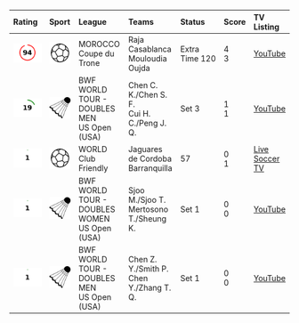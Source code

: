 | Rating                                                                                                                                 | Sport                                                                                                              | League                                          | Teams                                         | Status         | Score   | TV Listing                                                                                          |
|:---------------------------------------------------------------------------------------------------------------------------------------|:-------------------------------------------------------------------------------------------------------------------|:------------------------------------------------|:----------------------------------------------|:---------------|:--------|:----------------------------------------------------------------------------------------------------|
| <img src="https://raw.githubusercontent.com/BlakeDuncan25/Donut-SVG-Ratings/bac4e4a278175106499642192132b1786a9aec38/94.svg" alt="94"> | <img src="https://raw.githubusercontent.com/BlakeDuncan25/Donut-SVG-Ratings/master/soccer.png" alt="Soccer">       | MOROCCO<br>Coupe du Trone                       | Raja Casablanca<br>Mouloudia Oujda            | Extra Time 120 | 4<br>3  | <a href="https://www.youtube.com/@ArryadiaTv/streams">YouTube</a>                                   |
| <img src="https://raw.githubusercontent.com/BlakeDuncan25/Donut-SVG-Ratings/bac4e4a278175106499642192132b1786a9aec38/19.svg" alt="19"> | <img src="https://raw.githubusercontent.com/BlakeDuncan25/Donut-SVG-Ratings/master/badminton.png" alt="Badminton"> | BWF WORLD TOUR - DOUBLES MEN<br>US Open (USA)   | Chen C. K./Chen S. F.<br>Cui H. C./Peng J. Q. | Set 3          | 1<br>1  | <a href="https://www.youtube.com/@bwftv/streams">YouTube</a>                                        |
| <img src="https://raw.githubusercontent.com/BlakeDuncan25/Donut-SVG-Ratings/bac4e4a278175106499642192132b1786a9aec38/1.svg" alt="1">   | <img src="https://raw.githubusercontent.com/BlakeDuncan25/Donut-SVG-Ratings/master/soccer.png" alt="Soccer">       | WORLD<br>Club Friendly                          | Jaguares de Cordoba<br>Barranquilla           | 57             | 0<br>1  | <a href="https://www.livesoccertv.com/competitions/international/club-friendly/">Live Soccer TV</a> |
| <img src="https://raw.githubusercontent.com/BlakeDuncan25/Donut-SVG-Ratings/bac4e4a278175106499642192132b1786a9aec38/1.svg" alt="1">   | <img src="https://raw.githubusercontent.com/BlakeDuncan25/Donut-SVG-Ratings/master/badminton.png" alt="Badminton"> | BWF WORLD TOUR - DOUBLES WOMEN<br>US Open (USA) | Sjoo M./Sjoo T.<br>Mertosono T./Sheung K.     | Set 1          | 0<br>0  | <a href="https://www.youtube.com/@bwftv/streams">YouTube</a>                                        |
| <img src="https://raw.githubusercontent.com/BlakeDuncan25/Donut-SVG-Ratings/bac4e4a278175106499642192132b1786a9aec38/1.svg" alt="1">   | <img src="https://raw.githubusercontent.com/BlakeDuncan25/Donut-SVG-Ratings/master/badminton.png" alt="Badminton"> | BWF WORLD TOUR - DOUBLES MEN<br>US Open (USA)   | Chen Z. Y./Smith P.<br>Chen Y./Zhang T. Q.    | Set 1          | 0<br>0  | <a href="https://www.youtube.com/@bwftv/streams">YouTube</a>                                        |